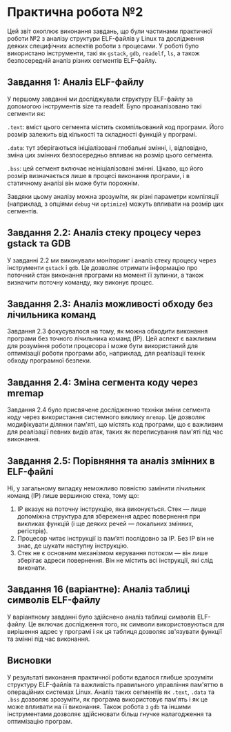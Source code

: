 # Практична робота №2
Цей звіт охоплює виконання завдань, що були частинами практичної роботи №2 з аналізу структури ELF-файлів у Linux та дослідження деяких специфічних аспектів роботи з процесами. У роботі було використано інструменти, такі як `gstack`, `gdb`, `readelf`, `ls`, а також безпосередній аналіз різних сегментів ELF-файлу.

## Завдання 1: Аналіз ELF-файлу
У першому завданні ми досліджували структуру ELF-файлу за допомогою інструментів size та readelf. Було проаналізовано такі сегменти як:

`.text`: вміст цього сегмента містить скомпільований код програми. Його розмір залежить від кількості та складності функцій у програмі.

`.data`: тут зберігаються ініціалізовані глобальні змінні, і, відповідно, зміна цих змінних безпосередньо впливає на розмір цього сегмента.

`.bss`: цей сегмент включає неініціалізовані змінні. Цікаво, що його розмір визначається лише в процесі виконання програми, і в статичному аналізі він може бути порожнім.

Завдяки цьому аналізу можна зрозуміти, як різні параметри компіляції (наприклад, з опціями `debug` чи `optimize`) можуть впливати на розмір цих сегментів.

## Завдання 2.2: Аналіз стеку процесу через gstack та GDB
У завданні 2.2 ми виконували моніторинг і аналіз стеку процесу через інструменти `gstack` і `gdb`. Це дозволяє отримати інформацію про поточний стан виконання програми на момент її зупинки, а також визначити поточну команду, яку виконує процес.

## Завдання 2.3: Аналіз можливості обходу без лічильника команд
Завдання 2.3 фокусувалося на тому, як можна обходити виконання програми без точного лічильника команд (IP). Цей аспект є важливим для розуміння роботи процесора і може бути використаний для оптимізації роботи програми або, наприклад, для реалізації технік обходу програмної безпеки.

## Завдання 2.4: Зміна сегмента коду через mremap
Завдання 2.4 було присвячене дослідженню техніки зміни сегмента коду через використання системного виклику `mremap`. Це дозволяє модифікувати ділянки пам'яті, що містять код програми, що є важливим для реалізації певних видів атак, таких як переписування пам'яті під час виконання.

## Завдання 2.5: Порівняння та аналіз змінних в ELF-файлі
Ні, у загальному випадку неможливо повністю замінити лічильник команд (IP) лише вершиною стека, тому що:
1. IP вказує на поточну інструкцію, яка виконується. Стек — лише допоміжна структура для збереження адрес повернення при викликах функцій (і ще деяких речей — локальних змінних, регістрів).
2. Процесор читає інструкції із памʼяті послідовно за IP. Без IP він не знає, де шукати наступну інструкцію.
3. Стек не є основним механізмом керування потоком — він лише зберігає адреси повернення. Він не містить всі інструкції, які слід виконати.

## Завдання 16 (варіантне): Аналіз таблиці символів ELF-файлу
У варіантному завданні було здійснено аналіз таблиці символів ELF-файлу. Це включає дослідження того, як символи використовуються для вирішення адрес у програмі і як ця таблиця дозволяє зв'язувати функції та змінні під час виконання.

## Висновки
У результаті виконання практичної роботи вдалося глибше зрозуміти структуру ELF-файлів та важливість правильного управління пам'яттю в операційних системах Linux. Аналіз таких сегментів як `.text`, `.data` та `.bss` дозволяє зрозуміти, як програма використовує пам'ять і як це може впливати на її виконання. Також робота з `gdb` та іншими інструментами дозволяє здійснювати більш гнучке налагодження та оптимізацію програм.